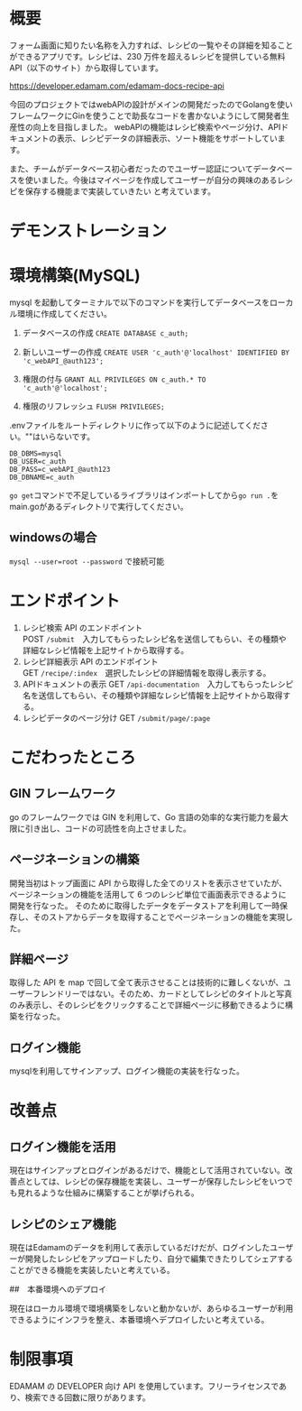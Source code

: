 # 概要

フォーム画面に知りたい名称を入力すれば、レシピの一覧やその詳細を知ることができるアプリです。レシピは、230 万件を超えるレシピを提供している無料 API（以下のサイト）から取得しています。

https://developer.edamam.com/edamam-docs-recipe-api

今回のプロジェクトではwebAPIの設計がメインの開発だったのでGolangを使いフレームワークにGinを使うことで助長なコードを書かないようにして開発者生産性の向上を目指しました。
webAPIの機能はレシピ検索やページ分け、APIドキュメントの表示、レシピデータの詳細表示、ソート機能をサポートしています。

また、チームがデータベース初心者だったのでユーザー認証についてデータベースを使いました。今後はマイページを作成してユーザーが自分の興味のあるレシピを保存する機能まで実装していきたい
と考えています。



# デモンストレーション


# 環境構築(MySQL)

mysql を起動してターミナルで以下のコマンドを実行してデータベースをローカル環境に作成してください。


1. データベースの作成
   `CREATE DATABASE c_auth;`

2. 新しいユーザーの作成
   `CREATE USER 'c_auth'@'localhost' IDENTIFIED BY 'c_webAPI_@auth123';`

3. 権限の付与
   `GRANT ALL PRIVILEGES ON c_auth.* TO 'c_auth'@'localhost';`

4. 権限のリフレッシュ
   `FLUSH PRIVILEGES;`

.envファイルをルートディレクトリに作って以下のように記述してください。""はいらないです。
```
DB_DBMS=mysql
DB_USER=c_auth
DB_PASS=c_webAPI_@auth123
DB_DBNAME=c_auth
```

`go get`コマンドで不足しているライブラリはインポートしてから`go run .`をmain.goがあるディレクトリで実行してください。

## windowsの場合
   `mysql --user=root --password`
   で接続可能
   

# エンドポイント

1. レシピ検索 API のエンドポイント<br>
   POST `/submit`　入力してもらったレシピ名を送信してもらい、その種類や詳細なレシピ情報を上記サイトから取得する。
2. レシピ詳細表示 API のエンドポイント<br>
   GET `/recipe/:index`　選択したレシピの詳細情報を取得し表示する。
3. APIドキュメントの表示
   GET `/api-documentation`　入力してもらったレシピ名を送信してもらい、その種類や詳細なレシピ情報を上記サイトから取得する。
4. レシピデータのページ分け
   GET `/submit/page/:page`




# こだわったところ

## GIN フレームワーク

go のフレームワークでは GIN を利用して、Go 言語の効率的な実行能力を最大限に引き出し、コードの可読性を向上させました。

## ページネーションの構築

開発当初はトップ画面に API から取得した全てのリストを表示させていたが、ページネーションの機能を活用して 6 つのレシピ単位で画面表示できるように開発を行なった。
そのために取得したデータをデータストアを利用して一時保存し、そのストアからデータを取得することでページネーションの機能を実現した。

## 詳細ページ

取得した API を map で回して全て表示させることは技術的に難しくないが、ユーザーフレンドリーではない。そのため、カードとしてレシピのタイトルと写真のみ表示し、そのレシピをクリックすることで詳細ページに移動できるように構築を行なった。

## ログイン機能

mysqlを利用してサインアップ、ログイン機能の実装を行なった。


# 改善点

## ログイン機能を活用

現在はサインアップとログインがあるだけで、機能として活用されていない。改善点としては、レシピの保存機能を実装し、ユーザーが保存したレシピをいつでも見れるような仕組みに構築することが挙げられる。

## レシピのシェア機能

現在はEdamamのデータを利用して表示しているだけだが、ログインしたユーザーが開発したレシピをアップロードしたり、自分で編集できたりしてシェアすることができる機能を実装したいと考えている。

##　本番環境へのデプロイ

現在はローカル環境で環境構築をしないと動かないが、あらゆるユーザーが利用できるようにインフラを整え、本番環境へデプロイしたいと考えている。


# 制限事項

EDAMAM の DEVELOPER 向け API を使用しています。フリーライセンスであり、検索できる回数に限りがあります。
